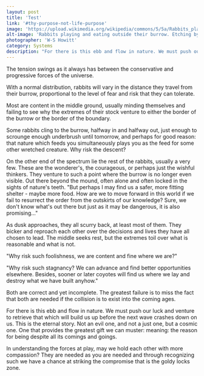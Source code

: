 ```yaml
---
layout: post
title: 'Test'
link: '#thy-purpose-not-life-purpose'
image: 'https://upload.wikimedia.org/wikipedia/commons/5/5a/Rabbits_playing_and_eating_outside_their_burrow._Etching_by_Wellcome_V0021563.jpg'
alt-image: 'Rabbits playing and eating outside their burrow. Etching by W-S Howitt, ca 1798.'
photographer: 'W-S Howitt'
category: Systems
description: "For there is this ebb and flow in nature. We must push our luck and venture to retrieve that which will build us up before the next wave crashes down. Nothing else provides the greatest gift we can muster: meaning: the reason for being despite all its comings and goings."
---
```


The tension swings as it always has between the conservative and progressive forces of the universe.

With a normal distribution, rabbits will vary in the distance they travel from their burrow, proportional to the level of fear and risk that they can tolerate.

Most are content in the middle ground, usually minding themselves and failing to see why the extremes of their stock venture to either the border of the burrow or the border of the boundary.

Some rabbits cling to the burrow, halfway in and halfway out, just enough to scrounge enough underbrush until tomorrow, and perhaps for good reason: that nature which feeds you simultaneously plays you as the feed for some other wretched creature. Why risk the descent?

On the other end of the spectrum lie the rest of the rabbits, usually a very few. These are the wonderer's, the courageous, or perhaps just the wishful thinkers. They venture to such a point where the burrow is no longer even visible. Out there beyond the mound, often alone and often locked in the sights of nature's teeth. "But perhaps I may find us a safer, more fitting shelter - maybe more food. How are we to move forward in this world if we fail to resurrect the order from the outskirts of our knowledge? Sure, we don't know what's out there but just as it may be dangerous, it is also promising..."

As dusk approaches, they all scurry back, at least most of them. They bicker and reproach each other over the decisions and lives they have all chosen to lead. The middle seeks rest, but the extremes toil over what is reasonable and what is not. 

"Why risk such foolishness, we are content and fine where we are?"

"Why risk such stagnancy? We can advance and find better opportunities elsewhere. Besides, sooner or later coyotes will find us where we lay and destroy what we have built anyhow."

Both are correct and yet incomplete. The greatest failure is to miss the fact that both are needed if the collision is to exist into the coming ages. 

For there is this ebb and flow in nature. We must push our luck and venture to retrieve that which will build us up before the next wave crashes down on us. This is the eternal story. Not an evil one, and not a just one, but a cosmic one. One that provides the greatest gift we can muster: meaning: the reason for being despite all its comings and goings.

In understanding the forces at play, may we hold each other with more compassion? They are needed as you are needed and through recognizing such we have a chance at striking the compromise that is the goldy locks zone. 